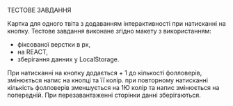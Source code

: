 ТЕСТОВЕ ЗАВДАННЯ


Картка для одного твіта з додаванням інтерактивності при натисканні на кнопку.
Тестове завдання виконане згідно макету з використанням:
- фіксованої верстки в px,
- на REACT,
- зберігання данних у LocalStorage.

При натисканні на кнопку додається + 1 до кількості фолловерів, змінюється напис на кнопці та її колір. при повторному натисканні кількість фолловерів зменшується на 1Ю колір та напис змінюється на попередній.
При перезавантаженні сторінки данні зберігаються.
